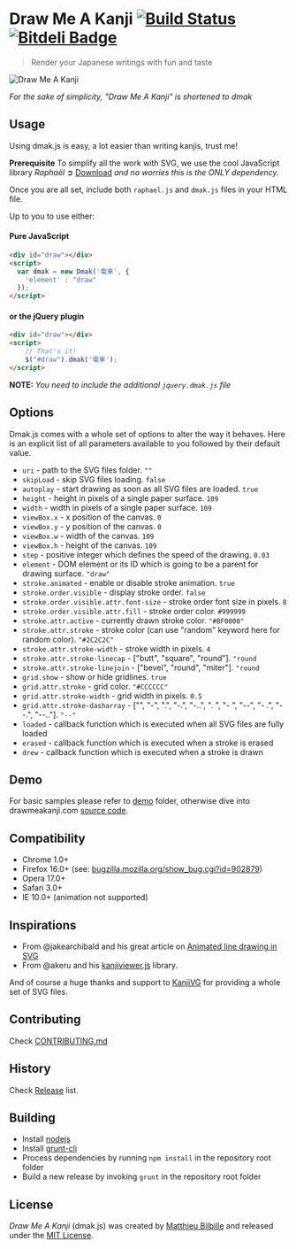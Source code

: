 # Draw Me A Kanji [![Build Status](https://travis-ci.org/mbilbille/dmak.png?branch=master)](https://travis-ci.org/mbilbille/dmak) [![Bitdeli Badge](https://d2weczhvl823v0.cloudfront.net/mbilbille/dmak/trend.png)](https://bitdeli.com/free "Bitdeli Badge")

> Render your Japanese writings with fun and taste

![Draw Me A Kanji](https://raw.github.com/mbilbille/dmak/gh-pages/images/sample.png)

*For the sake of simplicity, "Draw Me A Kanji" is shortened to dmak*

## Usage
Using dmak.js is easy, a lot easier than writing kanjis, trust me!

**Prerequisite**
To simplify all the work with SVG, we use the cool JavaScript library *Raphaël* ➲ [Download](http://github.com/DmitryBaranovskiy/raphael/raw/master/raphael-min.js)
*and no worries this is the ONLY dependency.*

Once you are all set, include both `raphael.js` and `dmak.js` files in your HTML file.

Up to you to use either:

#### Pure JavaScript
```html
<div id="draw"></div>
<script>
  var dmak = new Dmak('電車', {
    'element' : "draw"
  });
</script>
```

#### or the jQuery plugin

```html
<div id="draw"></div>
<script>
    // That's it!
    $("#draw").dmak('電車');
</script>
```
**NOTE:** *You need to include the additional `jquery.dmak.js` file*

## Options
Dmak.js comes with a whole set of options to alter the way it behaves. Here is an explicit list of all parameters available to you followed by their default value.

* `uri` - path to the SVG files folder. `""`
* `skipLoad` - skip SVG files loading. `false`
* `autoplay` - start drawing as soon as all SVG files are loaded. `true`
* `height` - height in pixels of a single paper surface. `109`
* `width` - width in pixels of a single paper surface. `109`
* `viewBox.x` - x position of the canvas. `0`
* `viewBox.y` - y position of the canvas. `0`
* `viewBox.w` - width of the canvas. `109`
* `viewBox.h` - height of the canvas. `109`
* `step` - positive integer which defines the speed of the drawing. `0.03`
* `element` - DOM element or its ID which is going to be a parent for drawing surface. `"draw"`
* `stroke.animated` - enable or disable stroke animation. `true`
* `stroke.order.visible` - display stroke order. `false`
* `stroke.order.visible.attr.font-size` - stroke order font size in pixels. `8`
* `stroke.order.visible.attr.fill` - stroke order color. `#999999`
* `stroke.attr.active` - currently drawn stroke color. `"#BF0000"`
* `stroke.attr.stroke` - stroke color (can use "random" keyword here for random color). `"#2C2C2C"`
* `stroke.attr.stroke-width` - stroke width in pixels. `4`
* `stroke.attr.stroke-linecap` - ["butt", "square", "round"]. `"round`
* `stroke.attr.stroke-linejoin` - ["bevel", "round", "miter"]. `"round`
* `grid.show` - show or hide gridlines. `true`
* `grid.attr.stroke` - grid color. `"#CCCCCC"`
* `grid.attr.stroke-width` - grid width in pixels. `0.5`
* `grid.attr.stroke-dasharray` - ["", "-", ".", "-.", "-..", ". ", "- ", "--", "- .", "--.", "--.."]. `"--"`
* `loaded` - callback function which is executed when all SVG files are fully loaded
* `erased` - callback function which is executed when a stroke is erased
* `drew` - callback function which is executed when a stroke is drawn

## Demo
For basic samples please refer to [demo](https://github.com/mbilbille/dmak/tree/master/demo) folder, otherwise dive into drawmeakanji.com [source code](https://github.com/mbilbille/dmak/tree/gh-pages).

## Compatibility
- Chrome 1.0+
- Firefox 16.0+ (see: [bugzilla.mozilla.org/show_bug.cgi?id=902879](https://bugzilla.mozilla.org/show_bug.cgi?id=902879))
- Opera 17.0+
- Safari 3.0+
- IE 10.0+ (animation not supported)

## Inspirations

- From @jakearchibald and his great article on [Animated line drawing in SVG](http://jakearchibald.com/2013/animated-line-drawing-svg/)
- From @akeru and his [kanjiviewer.js](https://github.com/KanjiVG/kanjivg.github.com/blob/master/js/kanjiviewer.js) library.

And of course a huge thanks and support to [KanjiVG](http://kanjivg.tagaini.net) for providing a whole set of SVG files.

## Contributing

Check [CONTRIBUTING.md](https://github.com/mbilbille/dmak/tree/master/CONTRIBUTING.md)

## History

Check [Release](https://github.com/mbilbille/dmak/releases) list.

## Building

- Install [nodejs](http://nodejs.org/)
- Install [grunt-cli](http://gruntjs.com/getting-started)
- Process dependencies by running `npm install` in the repository root folder
- Build a new release by invoking `grunt` in the repository root folder

## License

*Draw Me A Kanji* (dmak.js) was created by [Matthieu Bilbille](http://github.com/mbilbille) and released under the [MIT License](http://github.com/mbilbille/dmak/blob/master/LICENSE).
